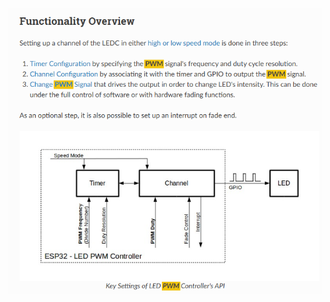 ![PWM/ESP32 - LED PWM Controller.png](https://github.com/AIZAZ588/ESP32-DevKitC-V4/blob/89b21bbe19d409415181d4e093408f0e22a6197d/PWM/ESP32%20-%20LED%20PWM%20Controller.png)
